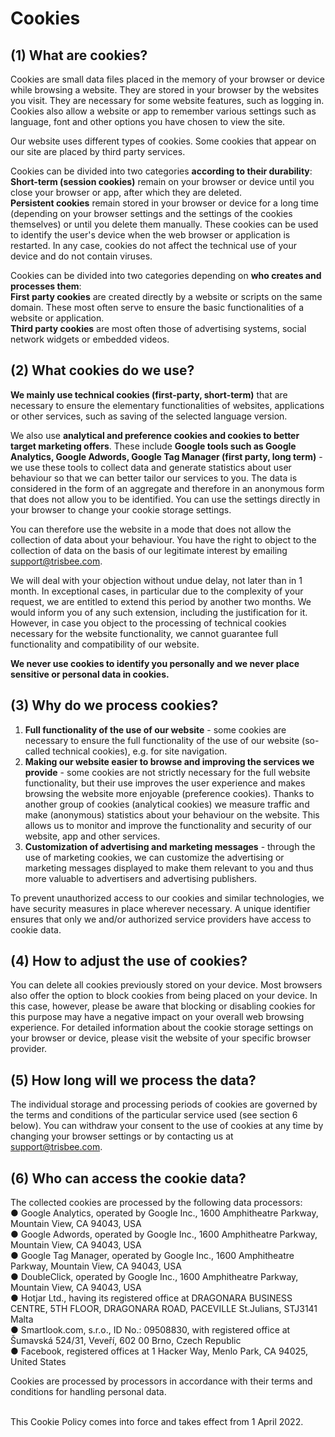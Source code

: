 # Cookies 

## (1) What are cookies?

Cookies are small data files placed in the memory of your browser or device while browsing a website. They are stored in your browser by the websites you visit. They are necessary for some website features, such as logging in. Cookies also allow a website or app to remember various settings such as language, font and other options you have chosen to view the site.

Our website uses different types of cookies. Some cookies that appear on our site are placed by third party services.

Cookies can be divided into two categories **according to their durability**:
<br> **Short-term (session cookies)** remain on your browser or device until you close your browser or app, after which they are deleted.
<br> **Persistent cookies** remain stored in your browser or device for a long time (depending on your browser settings and the settings of the cookies themselves) or until you delete them manually. These cookies can be used to identify the user's device when the web browser or application is restarted. In any case, cookies do not affect the technical use of your device and do not contain viruses.

Cookies can be divided into two categories depending on **who creates and processes them**:
<br> **First party cookies** are created directly by a website or scripts on the same domain. These most often serve to ensure the basic functionalities of a website or application.
<br> **Third party cookies** are most often those of advertising systems, social network widgets or embedded videos.

## (2) What cookies do we use?

**We mainly use technical cookies (first-party, short-term)** that are necessary to ensure the elementary functionalities of websites, applications or other services, such as saving of the selected language version.
 
We also use **analytical and preference cookies and cookies to better target marketing offers**. These include **Google tools such as Google Analytics, Google Adwords, Google Tag Manager (first party, long term)** - we use these tools to collect data and generate statistics about user behaviour so that we can better tailor our services to you. The data is considered in the form of an aggregate and therefore in an anonymous form that does not allow you to be identified. You can use the settings directly in your browser to change your cookie storage settings.

You can therefore use the website in a mode that does not allow the collection of data about your behaviour. You have the right to object to the collection of data on the basis of our legitimate interest by emailing support@trisbee.com.

We will deal with your objection without undue delay, not later than in 1 month. In exceptional cases, in particular due to the complexity of your request, we are entitled to extend this period by another two months. We would inform you of any such extension, including the justification for it.
However, in case you object to the processing of technical cookies necessary for the website functionality, we cannot guarantee full functionality and compatibility of our website.

**We never use cookies to identify you personally and we never place sensitive or personal data in cookies.**

## (3) Why do we process cookies?

1. **Full functionality of the use of our website** - some cookies are necessary to ensure the full functionality of the use of our website (so-called technical cookies), e.g. for site navigation.
2. **Making our website easier to browse and improving the services we provide** - some cookies are not strictly necessary for the full website functionality, but their use improves the user experience and makes browsing the website more enjoyable (preference cookies). Thanks to another group of cookies (analytical cookies) we measure traffic and make (anonymous) statistics about your behaviour on the website. This allows us to monitor and improve the functionality and security of our website, app and other services.
3. **Customization of advertising and marketing messages** - through the use of marketing cookies, we can customize the advertising or marketing messages displayed to make them relevant to you and thus more valuable to advertisers and advertising publishers.

To prevent unauthorized access to our cookies and similar technologies, we have security measures in place wherever necessary. A unique identifier ensures that only we and/or authorized service providers have access to cookie data.

## (4) How to adjust the use of cookies?

You can delete all cookies previously stored on your device. Most browsers also offer the option to block cookies from being placed on your device. In this case, however, please be aware that blocking or disabling cookies for this purpose may have a negative impact on your overall web browsing experience. For detailed information about the cookie storage settings on your browser or device, please visit the website of your specific browser provider.

## (5) How long will we process the data?
The individual storage and processing periods of cookies are governed by the terms and conditions of the particular service used (see section 6 below). You can withdraw your consent to the use of cookies at any time by changing your browser settings or by contacting us at support@trisbee.com.

## (6) Who can access the cookie data?

The collected cookies are processed by the following data processors:
<br> ●	Google Analytics, operated by Google Inc., 1600 Amphitheatre Parkway, Mountain View, CA 94043, USA
<br> ●	Google Adwords, operated by Google Inc., 1600 Amphitheatre Parkway, Mountain View, CA 94043, USA
<br> ●	Google Tag Manager, operated by Google Inc., 1600 Amphitheatre Parkway, Mountain View, CA 94043, USA
<br> ● DoubleClick, operated by Google Inc., 1600 Amphitheatre Parkway, Mountain View, CA 94043, USA
<br> ● Hotjar Ltd., having its registered office at DRAGONARA BUSINESS CENTRE, 5TH FLOOR, DRAGONARA ROAD, PACEVILLE St.Julians, STJ3141 Malta
<br> ●	Smartlook.com, s.r.o., ID No.: 09508830, with registered office at Šumavská 524/31, Veveří, 602 00 Brno, Czech Republic
<br> ● Facebook, registered offices at 1 Hacker Way, Menlo Park, CA 94025, United States

Cookies are processed by processors in accordance with their terms and conditions for handling personal data.

<br> This Cookie Policy comes into force and takes effect from 1 April 2022.
